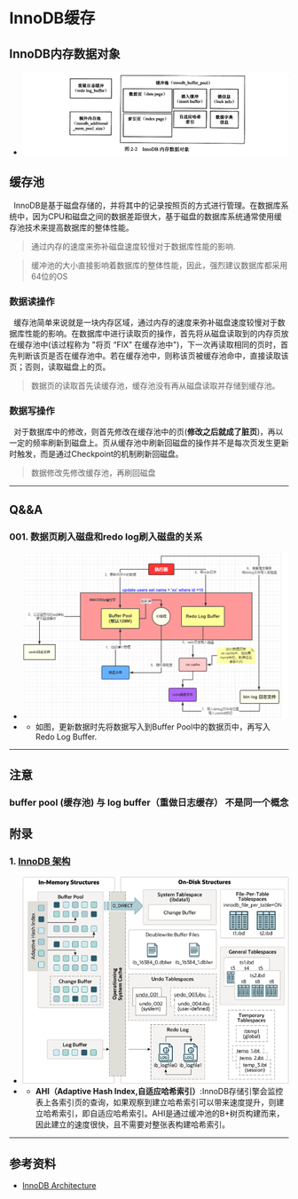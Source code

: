 # InnoDB缓存
## InnoDB内存数据对象
- <img src="./pics/innode-mem-buffer-001.png"/>
  
## 缓存池
&nbsp;&nbsp;InnoDB是基于磁盘存储的，并将其中的记录按照页的方式进行管理。在数据库系统中，因为CPU和磁盘之间的数据差距很大，基于磁盘的数据库系统通常使用缓存池技术来提高数据库的整体性能。
> 通过内存的速度来弥补磁盘速度较慢对于数据库性能的影响.

> 缓冲池的大小直接影响着数据库的整体性能，因此，强烈建议数据库都采用64位的OS

### 数据读操作
&nbsp;&nbsp;缓存池简单来说就是一块内存区域，通过内存的速度来弥补磁盘速度较慢对于数据库性能的影响。在数据库中进行读取页的操作，首先将从磁盘读取到的内存页放在缓存池中(该过程称为 "将页 “FIX” 在缓存池中")，下一次再读取相同的页时，首先判断该页是否在缓存池中。若在缓存池中，则称该页被缓存池命中，直接读取该页；否则，读取磁盘上的页。
> 数据页的读取首先读缓存池，缓存池没有再从磁盘读取并存储到缓存池。

### 数据写操作
&nbsp;&nbsp;对于数据库中的修改，则首先修改在缓存池中的页(**修改之后就成了脏页**)，再以一定的频率刷新到磁盘上。页从缓存池中刷新回磁盘的操作并不是每次页发生更新时触发，而是通过Checkpoint的机制刷新回磁盘。
> 数据修改先修改缓存池，再刷回磁盘



---
## Q&&A
### 001. 数据页刷入磁盘和redo log刷入磁盘的关系
- <img src="./pics/ac5a7c1d1d0e4f76b30ef73342e66b6c.png"/>
- 
  + 如图，更新数据时先将数据写入到Buffer Pool中的数据页中，再写入Redo Log Buffer.


---
## 注意
### buffer pool (缓存池) 与 log buffer（重做日志缓存） 不是同一个概念


## 附录
### 1. [InnoDB 架构](https://dev.mysql.com/doc/refman/8.0/en/innodb-architecture.html)
- <img src="./pics/innodb-architecture.png"/>
- + **AHI（Adaptive Hash Index,自适应哈希索引）**:InnoDB存储引擎会监控表上各索引页的查询，如果观察到建立哈希索引可以带来速度提升，则建立哈希索引，即自适应哈希索引。AHI是通过缓冲池的B+树页构建而来，因此建立的速度很快，且不需要对整张表构建哈希索引。

---
## 参考资料
- [InnoDB Architecture](https://dev.mysql.com/doc/refman/8.0/en/innodb-architecture.html)